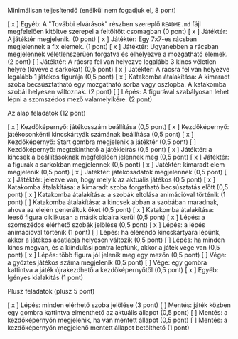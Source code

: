 Minimálisan teljesítendő (enélkül nem fogadjuk el, 8 pont)

[ x ] Egyéb: A "További elvárások" részben szereplő `README.md` fájl megfelelően kitöltve szerepel a feltöltött csomagban (0 pont)
[ x ] Játéktér: A játéktér megjelenik. (0 pont)
[ x ] Játéktér: Egy 7x7-es rácsban megjelennek a fix elemek. (1 pont)
[ x ] Játéktér: Ugyanebben a rácsban megjelennek véletlenszerűen forgatva és elhelyezve a mozgatható elemek. (2 pont)
[ ] Játéktér: A rácsra fel van helyezve legalább 3 kincs véletlen helyre (kivéve a sarkokat) (0,5 pont)
[ x ] Játéktér: A rácsra fel van helyezve legalább 1 játékos figurája (0,5 pont)
[ x ] Katakomba átalakítása: A kimaradt szoba becsúsztatható egy mozgatható sorba vagy oszlopba. A katakomba szobái helyesen változnak. (2 pont)
[ ] Lépés: A figurával szabályosan lehet lépni a szomszédos mező valamelyikére. (2 pont)

Az alap feladatok (12 pont)

[ x ] Kezdőképernyő: játékosszám beállítása (0,5 pont)
[ x ] Kezdőképernyő: játékosonkénti kincskártyák számának beállítása (0,5 pont)
[ x ] Kezdőképernyő: Start gombra megjelenik a játéktér (0,5 pont)
[ ] Kezdőképernyő: megtekinthető a játékleírás (0,5 pont)
[ x ] Játéktér: a kincsek a beállításoknak megfelelően jelennek meg (0,5 pont)
[ x ] Játéktér: a figurák a sarkokban megjelennek (0,5 pont)
[ x ] Játéktér: kimaradt elem megjelenik (0,5 pont)
[ x ] Játéktér: játékosadatok megjelennek (0,5 pont)
[ x ] Játéktér: jelezve van, hogy melyik az aktuális játékos (0,5 pont)
[ x ] Katakomba átalakítása: a kimaradt szoba forgatható becsúsztatás előtt (0,5 pont)
[ x ] Katakomba átalakítása: a szobák eltolása animációval történik (1 pont)
[ ] Katakomba átalakítása: a kincsek abban a szobában maradnak, ahova az elején generáltuk őket (0,5 pont)
[ x ] Katakomba átalakítása: leeső figura ciklikusan a másik oldalra kerül (0,5 pont)
[ x ] Lépés: a szomszédos elérhető szobák jelölése (0,5 pont)
[ x ] Lépés: a lépés animációval történik (1 pont)
[ ] Lépés: ha elérendő kincskártyára lépünk, akkor a játékos adatlapja helyesen változik (0,5 pont)
[ ] Lépés: ha minden kincs megvan, és a kiindulási pontra léptünk, akkor a játék vége van (0,5 pont)
[ x ] Lépés: több figura jól jelenik meg egy mezőn (0,5 pont)
[ ] Vége: a győztes játékos száma megjelenik (0,5 pont)
[ ] Vége: egy gombra kattintva a játék újrakezdhető a kezdőképernyőtől (0,5 pont)
[ x ] Egyéb: Igényes kialakítás (1 pont)

Plusz feladatok (plusz 5 pont)

[ x ] Lépés: minden elérhető szoba jelölése (3 pont)
[ ] Mentés: játék közben egy gombra kattintva elmenthető az aktuális állapot (0,5 pont)
[ ] Mentés: a kezdőképernyőn megjelenik, ha van mentett állapot (0,5 pont)
[ ] Mentés: a kezdőképernyőn megjelenő mentett állapot betölthető (1 pont)
